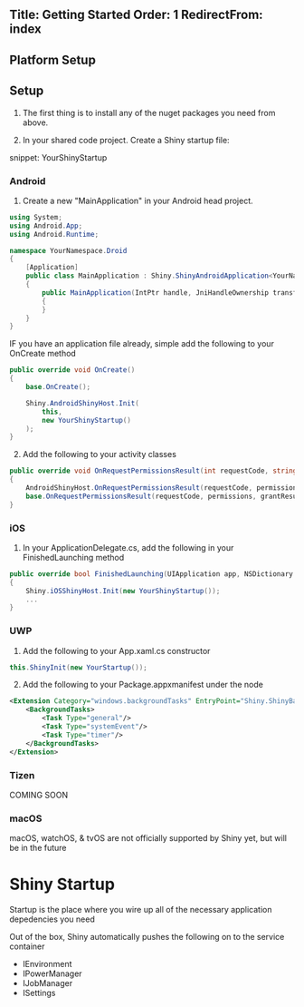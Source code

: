 Title: Getting Started
Order: 1
RedirectFrom: index
---

## Platform Setup


 


## Setup

1. The first thing is to install any of the nuget packages you need from above.  

2. In your shared code project.  Create a Shiny startup file:

snippet: YourShinyStartup

### Android

1. Create a new "MainApplication" in your Android head project.

```csharp
using System;
using Android.App;
using Android.Runtime;

namespace YourNamespace.Droid
{
    [Application]
    public class MainApplication : Shiny.ShinyAndroidApplication<YourNamespace.YourShinyStartup>
    {
        public MainApplication(IntPtr handle, JniHandleOwnership transfer) : base(handle, transfer)
        {
        }
    }
}

```

IF you have an application file already, simple add the following to your OnCreate method

```csharp
public override void OnCreate()
{
    base.OnCreate();

    Shiny.AndroidShinyHost.Init(
        this,
        new YourShinyStartup()
    );
}
```


2. Add the following to your activity classes

```csharp
public override void OnRequestPermissionsResult(int requestCode, string[] permissions, [GeneratedEnum] Permission[] grantResults)
{
    AndroidShinyHost.OnRequestPermissionsResult(requestCode, permissions, grantResults);
    base.OnRequestPermissionsResult(requestCode, permissions, grantResults);
}
```

### iOS

1. In your ApplicationDelegate.cs, add the following in your FinishedLaunching method
```csharp
public override bool FinishedLaunching(UIApplication app, NSDictionary options)
{
    Shiny.iOSShinyHost.Init(new YourShinyStartup());
    ...
}
```

### UWP

1. Add the following to your App.xaml.cs constructor

```csharp
this.ShinyInit(new YourStartup());
```

2. Add the following to your Package.appxmanifest under the <Application><Extensions> node

```xml
<Extension Category="windows.backgroundTasks" EntryPoint="Shiny.ShinyBackgroundTask">
    <BackgroundTasks>
        <Task Type="general"/>
        <Task Type="systemEvent"/>
        <Task Type="timer"/>
    </BackgroundTasks>
</Extension>
```

### Tizen
COMING SOON

### macOS
macOS, watchOS, & tvOS are not officially supported by Shiny yet, but will be in the future

# Shiny Startup

Startup is the place where you wire up all of the necessary application depedencies you need


Out of the box, Shiny automatically pushes the following on to the service container

* IEnvironment
* IPowerManager
* IJobManager
* ISettings
